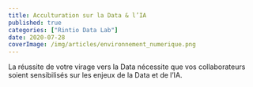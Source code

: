 ```yaml
---
title: Acculturation sur la Data & l’IA
published: true
categories: ["Rintio Data Lab"]
date: 2020-07-28
coverImage: /img/articles/environnement_numerique.png
---
```


La réussite de votre virage vers la Data nécessite que vos collaborateurs soient sensibilisés sur les enjeux de la Data et de l’IA.

